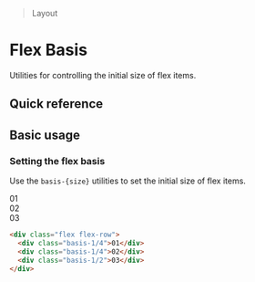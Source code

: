 <script setup>
const exampleClasses = 'p-24 rounded font-ex flex items-center justify-center'
</script>

> Layout

# Flex Basis
Utilities for controlling the initial size of flex items.

## Quick reference

## Basic usage
### Setting the flex basis
Use the `basis-{size}` utilities to set the initial size of flex items.

<container>
  <box class="flex gap-16">
    <div class="basis-1/4 bg-fuchsia-500" :class="exampleClasses">01</div>
    <div class="basis-1/4 bg-fuchsia-500" :class="exampleClasses">02</div>
    <div class="basis-1/2 bg-fuchsia-500" :class="exampleClasses">03</div>
  </box>
</container>

```html
<div class="flex flex-row">
  <div class="basis-1/4">01</div>
  <div class="basis-1/4">02</div>
  <div class="basis-1/2">03</div>
</div>
```
